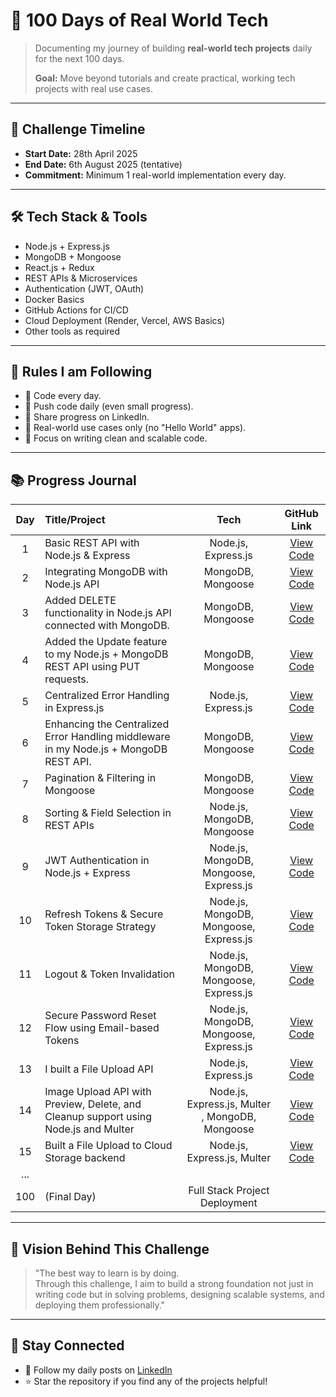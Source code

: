 # 🚀 100 Days of Real World Tech

> Documenting my journey of building **real-world tech projects** daily for the next 100 days.  
>  
> **Goal:** Move beyond tutorials and create practical, working tech projects with real use cases.

---

## 📅 Challenge Timeline

- **Start Date:** 28th April 2025
- **End Date:** 6th August 2025 (tentative)
- **Commitment:** Minimum 1 real-world implementation every day.

---

## 🛠️ Tech Stack & Tools

- Node.js + Express.js
- MongoDB + Mongoose
- React.js + Redux
- REST APIs & Microservices
- Authentication (JWT, OAuth)
- Docker Basics
- GitHub Actions for CI/CD
- Cloud Deployment (Render, Vercel, AWS Basics)
- Other tools as required

---

## 📜 Rules I am Following

- 📌 Code every day.
- 📌 Push code daily (even small progress).
- 📌 Share progress on LinkedIn.
- 📌 Real-world use cases only (no "Hello World" apps).
- 📌 Focus on writing clean and scalable code.

---

## 📚 Progress Journal

| Day | Title/Project | Tech | GitHub Link |
|:---:|:--------------|:----:|:-----------:|
| 1 | Basic REST API with Node.js & Express | Node.js, Express.js | [View Code](https://github.com/nileshdhankani/100-Days-Of-Real-World-Tech-Challenge/tree/main/Day%201) |
| 2 | Integrating MongoDB with Node.js API | MongoDB, Mongoose | [View Code](https://github.com/nileshdhankani/100-Days-Of-Real-World-Tech-Challenge/tree/main/Day%202) |
| 3 | Added DELETE functionality in Node.js API connected with MongoDB. | MongoDB, Mongoose  | [View Code](https://github.com/nileshdhankani/100-Days-Of-Real-World-Tech-Challenge/tree/main/Day%203) |
| 4 | Added the Update feature to my Node.js + MongoDB REST API using PUT requests. | MongoDB, Mongoose  | [View Code](https://github.com/nileshdhankani/100-Days-Of-Real-World-Tech-Challenge/tree/main/Day%204) |
| 5 | Centralized Error Handling in Express.js | Node.js, Express.js  | [View Code](https://github.com/nileshdhankani/100-Days-Of-Real-World-Tech-Challenge/tree/main/Day%205) |
| 6 | Enhancing the Centralized Error Handling middleware in my Node.js + MongoDB REST API. | MongoDB, Mongoose  | [View Code](https://github.com/nileshdhankani/100-Days-Of-Real-World-Tech-Challenge/tree/main/Day%206) |
| 7 | Pagination & Filtering in Mongoose | MongoDB, Mongoose  | [View Code](https://github.com/nileshdhankani/100-Days-Of-Real-World-Tech-Challenge/tree/main/Day%207) |
| 8 | Sorting & Field Selection in REST APIs | Node.js, MongoDB, Mongoose  | [View Code](https://github.com/nileshdhankani/100-Days-Of-Real-World-Tech-Challenge/tree/main/Day%208) |
| 9 | JWT Authentication in Node.js + Express | Node.js, MongoDB, Mongoose, Express.js  | [View Code](https://github.com/nileshdhankani/100-Days-Of-Real-World-Tech-Challenge/tree/main/Day%209) |
| 10 | Refresh Tokens & Secure Token Storage Strategy  | Node.js, MongoDB, Mongoose, Express.js  | [View Code](https://github.com/nileshdhankani/100-Days-Of-Real-World-Tech-Challenge/tree/main/Day%2010) |
| 11 |  Logout & Token Invalidation  | Node.js, MongoDB, Mongoose, Express.js  | [View Code](https://github.com/nileshdhankani/100-Days-Of-Real-World-Tech-Challenge/tree/main/Day%2011) |
| 12 |  Secure Password Reset Flow using Email-based Tokens  | Node.js, MongoDB, Mongoose, Express.js  | [View Code](https://github.com/nileshdhankani/100-Days-Of-Real-World-Tech-Challenge/tree/main/Day%2012) |
| 13 |  I built a File Upload API  | Node.js, Express.js  | [View Code](https://github.com/nileshdhankani/100-Days-Of-Real-World-Tech-Challenge/tree/main/Day%2013) |
| 14 |  Image Upload API with Preview, Delete, and Cleanup support using Node.js and Multer | Node.js, Express.js, Multer , MongoDB, Mongoose | [View Code](https://github.com/nileshdhankani/100-Days-Of-Real-World-Tech-Challenge/tree/main/Day%2014) |
| 15 |  Built a File Upload to Cloud Storage backend | Node.js, Express.js, Multer | [View Code](https://github.com/nileshdhankani/100-Days-Of-Real-World-Tech-Challenge/tree/main/Day%2015) |
| ... |  |  |  |
| 100 | (Final Day) | Full Stack Project Deployment |  |

---

## 🎯 Vision Behind This Challenge

> "The best way to learn is by doing.  
> Through this challenge, I aim to build a strong foundation not just in writing code but in solving problems, designing scalable systems, and deploying them professionally."

---

## 📢 Stay Connected

- 💬 Follow my daily posts on [LinkedIn](https://www.linkedin.com/in/nileshdhankani/)
- ⭐ Star the repository if you find any of the projects helpful!
